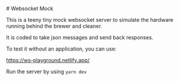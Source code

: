 # Websocket Mock

This is a teeny tiny mock websocket server to simulate the hardware running behind the brewer and cleaner.

It is coded to take json messages and send back responses.

To test it without an application, you can use:

https://ws-playground.netlify.app/

Run the server by using `yarn dev`